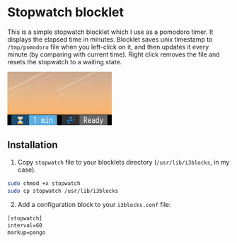 # Stopwatch blocklet

This is a simple stopwatch blocklet which I use as a pomodoro timer. It displays the elapsed time in minutes. Blocklet saves unix timestamp to `/tmp/pomodoro` file when you left-click on it, and then updates it every minute (by comparing with current time). Right click removes the file and resets the stopwatch to a waiting state.

![Screenshot](screen.png)

## Installation

1. Copy `stopwatch` file to your blocklets directory (`/usr/lib/i3blocks`, in my case).

```bash
sudo chmod +x stopwatch
sudo cp stopwatch /usr/lib/i3blocks
```

2. Add a configuration block to your `i3blocks.conf` file:

```
[stopwatch]
interval=60
markup=pango
```
